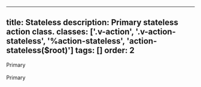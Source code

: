 <!--
 *              © 2025 Visa
 *
 * Licensed under the Apache License, Version 2.0 (the "License");
 * you may not use this file except in compliance with the License.
 * You may obtain a copy of the License at
 *
 *         http://www.apache.org/licenses/LICENSE-2.0
 *
 * Unless required by applicable law or agreed to in writing, software
 * distributed under the License is distributed on an "AS IS" BASIS,
 * WITHOUT WARRANTIES OR CONDITIONS OF ANY KIND, either express or implied.
 * See the License for the specific language governing permissions and
 * limitations under the License.
 *
 -->
---
title: Stateless
description: Primary stateless action class.
classes: ['.v-action', '.v-action-stateless', '%action-stateless', 'action-stateless($root)']
tags: []
order: 2
---

<div class="v-action-stateless">
  Primary
</div>
<br/>
<span class="v-action-stateless">
  Primary
</span>

